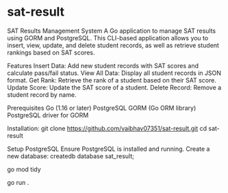 # sat-result

SAT Results Management System
A Go application to manage SAT results using GORM and PostgreSQL. This CLI-based application allows you to insert, view, update, and delete student records, as well as retrieve student rankings based on SAT scores.

Features
Insert Data: Add new student records with SAT scores and calculate pass/fail status.
View All Data: Display all student records in JSON format.
Get Rank: Retrieve the rank of a student based on their SAT score.
Update Score: Update the SAT score of a student.
Delete Record: Remove a student record by name.

Prerequisites
Go (1.16 or later)
PostgreSQL
GORM (Go ORM library)
PostgreSQL driver for GORM

Installation:
git clone https://github.com/vaibhav07351/sat-result.git
cd sat-result

Setup PostgreSQL
Ensure PostgreSQL is installed and running.
Create a new database:
createdb database sat_result;

go mod tidy

go run .
